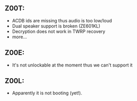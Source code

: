 Z00T:
---
* ACDB ids are missing thus audio is too low/loud
* Dual speaker support is broken (ZE601KL)
* Decryption does not work in TWRP recovery
* more...

Z00E:
---
* It's not unlockable at the moment thus we can't support it

Z00L:
---
* Apparently it is not booting (yet!).
